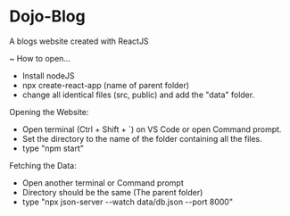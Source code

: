 # Dojo-Blog

A blogs website created with ReactJS

~ How to open...

- Install nodeJS
- npx create-react-app (name of parent folder)
- change all identical files (src, public) and add the "data" folder.

Opening the Website:
- Open terminal (Ctrl + Shift + `) on VS Code or open Command prompt.
- Set the directory to the name of the folder containing all the files.
- type "npm start"

Fetching the Data:
- Open another terminal or Command prompt
- Directory should be the same (The parent folder)
- type "npx json-server --watch data/db.json --port 8000"
